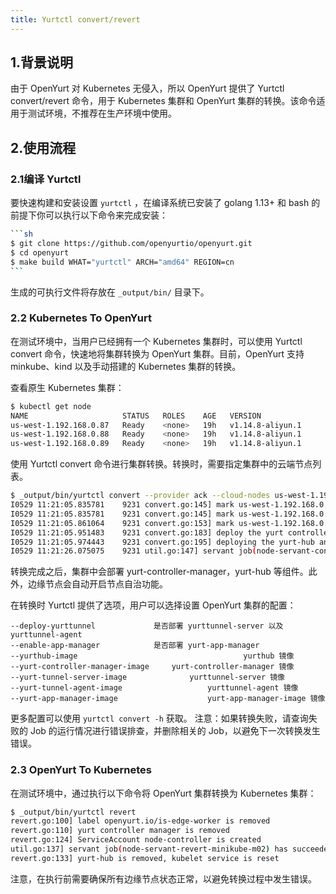 ```yaml
---
title: Yurtctl convert/revert
---
```


## 1.背景说明

由于 OpenYurt 对 Kubernetes 无侵入，所以 OpenYurt 提供了 Yurtctl convert/revert 命令，用于 Kubernetes 集群和 OpenYurt 集群的转换。该命令适用于测试环境，不推荐在生产环境中使用。



## 2.使用流程

### 2.1编译 Yurtctl

要快速构建和安装设置 `yurtctl` ，在编译系统已安装了 golang 1.13+ 和 bash 的前提下你可以执行以下命令来完成安装：

~~~sh
```sh
$ git clone https://github.com/openyurtio/openyurt.git
$ cd openyurt
$ make build WHAT="yurtctl" ARCH="amd64" REGION=cn
```
~~~

生成的可执行文件将存放在 `_output/bin/` 目录下。

### 2.2 Kubernetes To OpenYurt

在测试环境中，当用户已经拥有一个 Kubernetes 集群时，可以使用 Yurtctl convert 命令，快速地将集群转换为 OpenYurt 集群。目前，OpenYurt 支持 minkube、kind 以及手动搭建的 Kubernetes 集群的转换。

查看原生 Kubernetes 集群：

```sh
$ kubectl get node
NAME                     STATUS   ROLES    AGE   VERSION
us-west-1.192.168.0.87   Ready    <none>   19h   v1.14.8-aliyun.1
us-west-1.192.168.0.88   Ready    <none>   19h   v1.14.8-aliyun.1
us-west-1.192.168.0.89   Ready    <none>   19h   v1.14.8-aliyun.1
```

使用 Yurtctl convert 命令进行集群转换。转换时，需要指定集群中的云端节点列表。

```sh
$ _output/bin/yurtctl convert --provider ack --cloud-nodes us-west-1.192.168.0.87,us-west-1.192.168.0.88
I0529 11:21:05.835781    9231 convert.go:145] mark us-west-1.192.168.0.87 as the cloud-node
I0529 11:21:05.835781    9231 convert.go:145] mark us-west-1.192.168.0.88 as the cloud-node
I0529 11:21:05.861064    9231 convert.go:153] mark us-west-1.192.168.0.89 as the edge-node
I0529 11:21:05.951483    9231 convert.go:183] deploy the yurt controller manager
I0529 11:21:05.974443    9231 convert.go:195] deploying the yurt-hub and resetting the kubelet service...
I0529 11:21:26.075075    9231 util.go:147] servant job(node-servant-convert-us-west-1.192.168.0.89) has succeeded
```

转换完成之后，集群中会部署 yurt-controller-manager，yurt-hub 等组件。此外，边缘节点会自动开启节点自治功能。

在转换时 Yurtctl 提供了选项，用户可以选择设置 OpenYurt 集群的配置：

```
--deploy-yurttunnel				是否部署 yurttunnel-server 以及 yurttunnel-agent
--enable-app-manager			是否部署 yurt-app-manager
--yurthub-image										yurthub 镜像
--yurt-controller-manager-image		yurt-controller-manager 镜像
--yurt-tunnel-server-image				yurttunnel-server 镜像
--yurt-tunnel-agent-image					yurttunnel-agent 镜像
--yurt-app-manager-image					yurt-app-manager-image 镜像
```

更多配置可以使用 `yurtctl convert -h` 获取。
注意：如果转换失败，请查询失败的 Job 的运行情况进行错误排查，并删除相关的 Job，以避免下一次转换发生错误。

### 2.3 OpenYurt To Kubernetes

在测试环境中，通过执行以下命令将 OpenYurt 集群转换为 Kubernetes 集群：

```sh
$ _output/bin/yurtctl revert
revert.go:100] label openyurt.io/is-edge-worker is removed
revert.go:110] yurt controller manager is removed
revert.go:124] ServiceAccount node-controller is created
util.go:137] servant job(node-servant-revert-minikube-m02) has succeeded
revert.go:133] yurt-hub is removed, kubelet service is reset
```

注意，在执行前需要确保所有边缘节点状态正常，以避免转换过程中发生错误。





